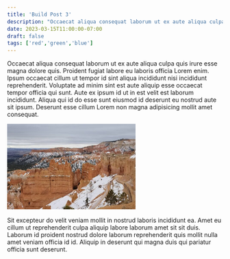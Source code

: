 ```yaml
---
title: 'Build Post 3'
description: "Occaecat aliqua consequat laborum ut ex aute aliqua culpa quis irure esse magna dolore quis."
date: 2023-03-15T11:00:00-07:00
draft: false
tags: ['red','green','blue']
---
```


Occaecat aliqua consequat laborum ut ex aute aliqua culpa quis irure esse magna 
dolore quis. Proident fugiat labore eu laboris officia Lorem enim. Ipsum 
occaecat cillum ut tempor id sint aliqua incididunt nisi incididunt 
reprehenderit. Voluptate ad minim sint est aute aliquip esse occaecat tempor 
officia qui sunt. Aute ex ipsum id ut in est velit est laborum incididunt. 
Aliqua qui id do esse sunt eiusmod id deserunt eu nostrud aute sit ipsum. 
Deserunt esse cillum Lorem non magna adipisicing mollit amet consequat.

![Bryce Canyon National Park](bryce-canyon.jpg)

Sit excepteur do velit veniam mollit in nostrud laboris incididunt ea. Amet eu 
cillum ut reprehenderit culpa aliquip labore laborum amet sit sit duis. Laborum 
id proident nostrud dolore laborum reprehenderit quis mollit nulla amet veniam 
officia id id. Aliquip in deserunt qui magna duis qui pariatur officia sunt 
deserunt.
